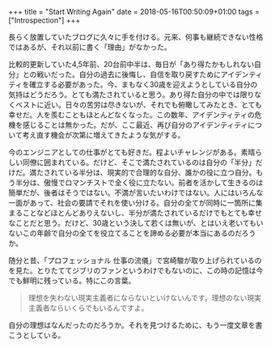 +++
title = "Start Writing Again"
date = 2018-05-16T00:50:09+01:00
tags = ["Introspection"]
+++

長らく放置していたブログに久々に手を付ける。元来、何事も継続できない性格ではあるが、それ以前に書く「理由」がなかった。

比較的更新していた4,5年前、20台前中半は、毎日が「あり得たかもしれない自分」との戦いだった。自分の過去に後悔し、自信を取り戻すためにアイデンティティを確立する必要があった。今、まもなく30歳を迎えようとしている自分の気持はどうだろう。とても満たされていると思う。あり得た自分の中では限りなくベストに近い。日々の苦労は尽きないが、それでも俯瞰してみたとき、とても幸せだ。人を羨むこともほとんどなくなった。この数年、アイデンティティの危機を感じることは無かった。だが、ここ最近、再び自分のアイデンティティについて考え直す機会が次第に増えてきたような気がする。

今のエンジニアとしての仕事がとても好きだ。程よいチャレンジがある。素晴らしい同僚に囲まれている。だけど、そこで満たされているのは自分の「半分」だけだ。満たされている半分は、現実的で合理的な自分、誰かの役に立つ自分。もう半分は、傲慢でロマンチストで全く役に立たない。前者を活かして生きるのは簡単だが、後者はそうではない。不満が言いたいわけではない。人にはいろんな一面があって、社会の要請でそれを使い分ける。自分の全てが同時に一箇所に集まることなどほとんどありえないし、半分が満たされているだけでもとても幸せなことだと思う。だけど、30歳という決して若くは無いが、とはいえ老いてもいないこの年齢で自分の全てを役立てることを諦める必要が本当にあるのだろうか。

随分と昔、「プロフェッショナル 仕事の流儀」で宮崎駿が取り上げられているのを見た。とりたててジブリのファンというわけでもないのに、この時の記憶は今でも鮮明に残っている。特にこの言葉。

> 理想を失わない現実主義者にならないといけないんです。理想のない現実主義者ならいくらでもいるんですよ。

自分の理想はなんだったのだろうか。それを見つけるために、もう一度文章を書こうとしている。
